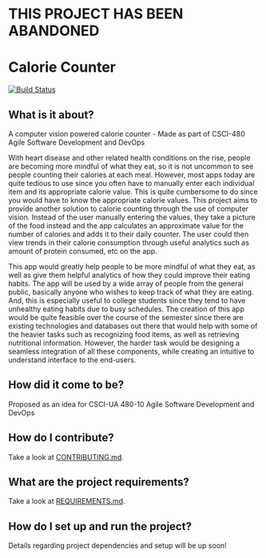 # THIS PROJECT HAS BEEN ABANDONED

# Calorie Counter
[![Build Status](https://travis-ci.com/nyu-software-engineering/fall-2019-calorie-counter.svg?branch=master)](https://travis-ci.com/nyu-software-engineering/fall-2019-calorie-counter)

## What is it about?

A computer vision powered calorie counter - Made as part of CSCI-480 Agile Software Development and DevOps

With heart disease and other related health conditions on the rise, people are becoming more mindful of what they eat, so it is not uncommon to see people counting their calories at each meal. However, most apps today are quite tedious to use since you often have to manually enter each individual item and its appropriate calorie value. This is quite cumbersome to do since you would have to know the appropriate calorie values. This project aims to provide another solution to calorie counting through the use of computer vision. Instead of the user manually entering the values, they take a picture of the food instead and the app calculates an approximate value for the number of calories and adds it to their daily counter. The user could then view trends in their calorie consumption through useful analytics such as amount of protein consumed, etc on the app.

This app would greatly help people to be more mindful of what they eat, as well as give them helpful analytics of how they could improve their eating habits. The app will be used by a wide array of people from the general public, basically anyone who wishes to keep track of what they are eating. And, this is especially useful to college students since they tend to have unhealthy eating habits due to busy schedules. The creation of this app would be quite feasible over the course of the semester since there are existing technologies and databases out there that would help with some of the heavier tasks such as recognizing food items, as well as retrieving nutritional information. However, the harder task would be designing a seamless integration of all these components, while creating an intuitive to understand interface to the end-users.

## How did it come to be? 

Proposed as an idea for CSCI-UA 480-10 Agile Software Development and DevOps

## How do I contribute?

Take a look at [CONTRIBUTING.md](./CONTRIBUTING.md).

## What are the project requirements?

Take a look at [REQUIREMENTS.md](./REQUIREMENTS.md).

## How do I set up and run the project? 

Details regarding project dependencies and setup will be up soon!
